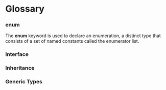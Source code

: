 # Glossary

### enum

The **enum** keyword is used to declare an enumeration, a distinct type that consists of a set of named constants called the enumerator list.

### Interface

### Inheritance

### Generic Types